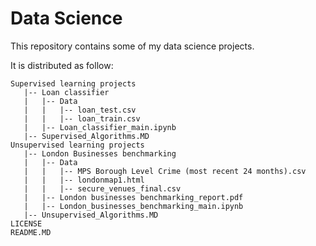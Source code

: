 # Data Science
This repository contains some of my data science projects.

It is distributed as follow:
```
Supervised learning projects
   |-- Loan classifier
   |   |-- Data
   |   |   |-- loan_test.csv
   |   |   |-- loan_train.csv
   |   |-- Loan_classifier_main.ipynb
   |-- Supervised_Algorithms.MD
Unsupervised learning projects
   |-- London Businesses benchmarking
   |   |-- Data
   |   |   |-- MPS Borough Level Crime (most recent 24 months).csv
   |   |   |-- londonmap1.html
   |   |   |-- secure_venues_final.csv
   |   |-- London businesses benchmarking_report.pdf
   |   |-- London_businesses_benchmarking_main.ipynb
   |-- Unsupervised_Algorithms.MD
LICENSE
README.MD
